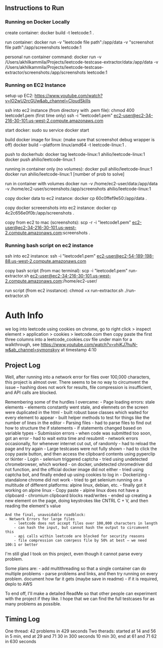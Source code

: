 ## Instructions to Run

### Running on Docker Locally
create container:
docker build -t leetcode:1 .

run container:
docker run -v "leetcode file path":/app/data -v "screenshot file path":/app/screenshots leetcode:1

personal run container command:
docker run -v /Users/akhilkammila/Projects/leetcode-testcase-extractor/data:/app/data -v /Users/akhilkammila/Projects/leetcode-testcase-extractor/screenshots:/app/screenshots leetcode:1

### Running on EC2 Instance
setup up EC2: https://www.youtube.com/watch?v=lO2wU2rcGUw&ab_channel=CloudSkills

ssh into ec2 instance (from directory with .pem file):
chmod 400 leetcode1.pem (first time only)
ssh -i "leetcode1.pem" ec2-user@ec2-34-216-30-101.us-west-2.compute.amazonaws.com

start docker:
sudo su
service docker start

build docker image for linux: (make sure that screenshot debug wrapper is off)
docker build --platform linux/amd64 -t leetcode-linux:1 .

push to dockerhub:
docker tag leetcode-linux:1 ahilio/leetcode-linux:1
docker push ahilio/leetcode-linux:1

running in container only (no volumes):
docker pull ahilio/leetcode-linux:1
docker run ahilio/leetcode-linux:1 [number of prob to solve]

run in container with volumes
docker run -v /home/ec2-user/data:/app/data -v /home/ec2-user/screenshots:/app/screenshots ahilio/leetcode-linux:1

copy docker data to ec2 instance:
docker cp 60c0ffef9e50:/app/data .

copy docker screeenshots into ec2 instance:
docker cp 4c2c656e0f0b:/app/screenshots .

copy from ec2 to mac (screenshots):
scp -r -i "leetcode1.pem" ec2-user@ec2-34-216-30-101.us-west-2.compute.amazonaws.com:screenshots .

### Running bash script on ec2 instance
ssh into ec2 instance:
ssh -i "leetcode1.pem" ec2-user@ec2-54-189-198-88.us-west-2.compute.amazonaws.com

copy bash script (from mac terminal):
scp -i "leetcode1.pem" run-extractor.sh ec2-user@ec2-34-216-30-101.us-west-2.compute.amazonaws.com:/home/ec2-user/

run script (from ec2 insstance):
chmod +x run-extractor.sh
./run-extractor.sh

# Auth Info
we log into leetcode using cookies
on chrome, go to right click > inspect element > application > cookies > leetcode.com
then copy paste the first three columns into a leetcode_cookies.csv file under main
for a walkthrough, see https://www.youtube.com/watch?v=vhjKJ7huN-w&ab_channel=symonskyy at timestamp 4:10

## Project Log
Well, after running into a network error for files over 100,000 characters, this project is almost over. There seems to be no way to circumvent the issue – hashing does not work for results, file compression is insufficient, and API calls are blocked.

Remembering some of the hurdles I overcame:
    - Page loading errors: stale elements
        - elements constantly went stale, and elemnets on the screen were duplicated in the html
        - built robust base classes which waited for every element to appear
        - built helper methods to test for things like the number of lines in the editor
    - Parsing files
        - had to parse files to find out how to structure the if statements
        - if statements changed based on variable types
    - Submission errors
        - when code was submitted too soon, got an error
        - had to wait extra time and resubmit
        - network errors occasionally, for whenever internet cut out, of randomly
        - had to reload the page and try again
    - Large testcases were not fully shown
        - had to click the copy paste button, and then access the clipboard contents using pyperclip or tkinter
    - Login
        - selenium triggered captcha
        - tried using undetected chromebrowser, which worked
        - on docker, undetected chromedriver did not function, and the official docker image did not either
        - tried using captcha bot, and finally ended up using cookies to log in
    - Dockerizing
        - standalone chrome did not work
        - tried to get selenium running on a multitude of different platforms: alpine linux, debian, etc.
        - finally got it working on alpine linux
    - Copy paste
        - alpine linux does not have a clipboard
        - chromium clipboard blocks read/writes
        - ended up creating a new element on the page, doing keystrokes like CNTRL C + V, and then reading the element's value

    And the final, unavoidable roadblock:
    - Network Errors for large files
        - leetcode does not accept files over 100,000 characters in length
        - can hash the input, but cannot hash the output to circumvent this
        - api calls within leetcode are blocked for security reasons
        - file compression can comrpess file by 50% at best – we need 100:1 or better

I'm still glad I took on this project, even though it cannot parse every problem.

Some plans are:
    - add multithreading so that a single container can do multiple problems
    - parse problems and links, and then try running on every problem. document how far it gets (maybe save in readme)
    - if it is required, deplo to AWS

To end off, I'll make a detailed ReadMe so that other people can experiment with the project if they like. I hope that we can find the full testcases for as many problems as possible.

## Timing Log
One thread: 42 problems in 429 seconds
Two therads:
started at 14 and 56
in 5 min, end at 29 and 71
30 in 300 seconds
10 min 30, end at 61 and 71
62 in 630 seconds